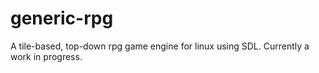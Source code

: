 # generic-rpg
A tile-based, top-down rpg game engine for linux using SDL.
Currently a work in progress.
